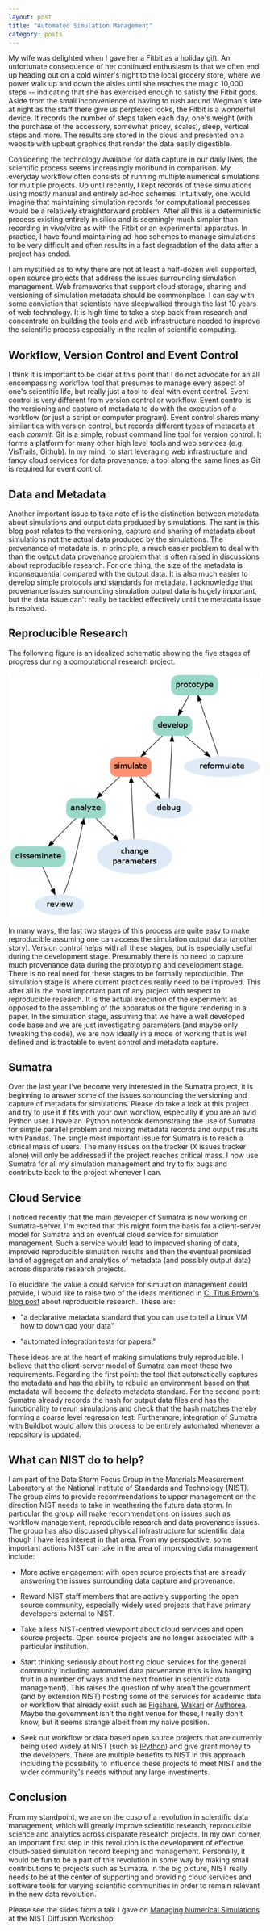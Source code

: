 ```yaml
---
layout: post
title: "Automated Simulation Management"
category: posts
---
```


My wife was delighted when I gave her a Fitbit as a holiday gift. An
unfortunate consequence of her continued enthusiasm is that we often
end up heading out on a cold winter's night to the local grocery
store, where we power walk up and down the aisles until she reaches
the magic 10,000 steps -- indicating that she has exercised enough to
satisfy the Fitbit gods. Aside from the small inconvenience of having
to rush around Wegman's late at night as the staff there give us
perplexed looks, the Fitbit is a wonderful device. It records the
number of steps taken each day, one's weight (with the purchase of the
accessory, somewhat pricey, scales), sleep, vertical steps and
more. The results are stored in the cloud and presented on a website
with upbeat graphics that render the data easily digestible.

Considering the technology available for data capture in our daily
lives, the scientific process seems increasingly moribund in
comparison. My everyday workflow often consists of running multiple
numerical simulations for multiple projects. Up until recently, I kept
records of these simulations using mostly manual and entirely ad-hoc
schemes. Intuitively, one would imagine that maintaining simulation
records for computational processes would be a relatively
straightforward problem. After all this is a deterministic process
existing entirely in silico and is seemingly much simpler than
recording in vivo/vitro as with the Fitbit or an experimental
apparatus. In practice, I have found maintaining ad-hoc schemes to
manage simulations to be very difficult and often results in a
fast degradation of the data after a project has ended.

I am mystified as to why there are not at least a half-dozen well
supported, open source projects that address the issues surrounding
simulation management. Web frameworks that support cloud storage,
sharing and versioning of simulation metadata should be
commonplace. I can say with some conviction that scientists have
sleepwalked through the last 10 years of web technology. It is high
time to take a step back from research and concentrate on building the
tools and web infrastructure needed to improve the scientific process
especially in the realm of scientific computing.

## Workflow, Version Control and Event Control

I think it is important to be clear at this point that I do not
advocate for an all encompassing workflow tool that presumes to manage
every aspect of one's scientific life, but really just a tool to deal
with event control. Event control is very different from version
control or workflow.  Event control is the versioning and capture of
metadata to do with the execution of a workflow (or just a script or
computer program). Event control shares many similarities with version
control, but records different types of metadata at each
*commit*. Git is a simple, robust command line tool for version
control. It forms a platform for many other high level tools and web
services (e.g. VisTrails, Github). In my mind, to start leveraging web
infrastructure and fancy cloud services for data provenance, a tool
along the same lines as Git is required for event control.

## Data and Metadata

Another important issue to take note of is the distinction between
metadata about simulations and output data produced by
simulations. The rant in this blog post relates to the versioning,
capture and sharing of metadata about simulations not the actual data
produced by the simulations. The provenance of metadata is, in
principle, a much easier problem to deal with than the output data
provenance problem that is often raised in discussions about
reproducible research. For one thing, the size of the metadata is
inconsequential compared with the output data. It is also much easier
to develop simple protocols and standards for metadata. I acknowledge
that provenance issues surrounding simulation output data is hugely
important, but the data issue can't really be tackled effectively
until the metadata issue is resolved.

## Reproducible Research

The following figure is an idealized schematic showing the five stages
of progress during a computational research project.

![scientific progress](https://raw.githubusercontent.com/wd15/diffusion-workshop-2014/94733caf39782e4f905b744e99bd9aac498344cb/images/workflow.png)

In many ways, the last two stages of this process are quite easy to
make reproducible assuming one can access the simulation output data
(another story). Version control helps with all these stages, but is
especially useful during the development stage. Presumably there is no
need to capture much provenance data during the prototyping and
development stage. There is no real need for these stages to be
formally reproducible. The simulation stage is where current practices
really need to be improved. This after all is the most important part
of any project with respect to reproducible research. It is the actual
execution of the experiment as opposed to the assembling of the
apparatus or the figure rendering in a paper. In the simulation stage,
assuming that we have a well developed code base and we are just
investigating parameters (and maybe only tweaking the code), we are
now ideally in a mode of working that is well defined and is tractable
to event control and metadata capture.

## Sumatra

Over the last year I've become very interested in the Sumatra project,
it is beginning to answer some of the issues sorrounding the
versioning and capture of metadata for simulations. Please do take a
look at this project and try to use it if fits with your own workflow,
especially if you are an avid Python user. I have an IPython notebook
demonstraing the use of Sumatra for simple parallel problem and mixing
metadata records and output results with Pandas. The single most
important issue for Sumatra is to reach a ctirical mass of users. The
many issues on the tracker (X issues tracker alone) will only be
addressed if the project reaches critical mass. I now use Sumatra for
all my simulation management and try to fix bugs and contribute back
to the project whenever I can.

## Cloud Service

I noticed recently that the main developer of Sumatra is now working
on Sumatra-server. I'm excited that this might form the basis for a
client-server model for Sumatra and an eventual cloud service for
simulation management. Such a service would lead to improved sharing
of data, improved reproducible simulation results and then the
eventual promised land of aggregation and analytics of metadata (and
possibly output data) across disparate research projects.

To elucidate the value a could service for simulation management could
provide, I would like to raise two of the ideas mentioned in
[C. Titus Brown's blog post](http://ivory.idyll.org/blog/2014-imagine.html)
about reproducible research. These are:

 * "a declarative metadata standard that you can use to tell a Linux
   VM how to download your data"

 * "automated integration tests for papers."

These ideas are at the heart of making simulations truly
reproducible. I believe that the client-server model of Sumatra can
meet these two requirements. Regarding the first point: the tool that
automatically captures the metadata and has the ability to rebuild an
environment based on that metadata will become the defacto metadata
standard. For the second point: Sumatra already records the hash for
output data files and has the functionality to rerun simulations and
check that the hash matches thereby forming a coarse level regression
test. Furthermore, integration of Sumatra with Buildbot would allow
this process to be entirely automated whenever a repository is
updated.

## What can NIST do to help?

I am part of the Data Storm Focus Group in the Materials Measurement
Laboratory at the National Institute of Standards and Technology
(NIST). The group aims to provide recommendations to upper management
on the direction NIST needs to take in weathering the future data
storm. In particular the group will make recommendations on issues
such as workflow management, reproducible research and data provenance
issues. The group has also discussed physical infrastructure for
scientific data though I have less interest in that area. From my
perspective, some important actions NIST can take in the area of
improving data management include:

 * More active engagement with open source projects that are already
   answering the issues surrounding data capture and provenance.

 * Reward NIST staff members that are actively supporting the open
   source community, especially widely used projects that have
   primary developers external to NIST.
   
 * Take a less NIST-centred viewpoint about cloud services and open
   source projects. Open source projects are no longer associated with
   a particular institution.
 
 * Start thinking seriously about hosting cloud services for the
   general community including automated data provenance (this is low
   hanging fruit in a number of ways and the next frontier in
   scientific data management). This raises the question of why aren't
   the government (and by extension NIST) hosting some of the services
   for academic data or workflow that already exist such as
   [Figshare](http://figshare.com), [Wakari](https://www.wakari.io/)
   or [Authorea](https://authorea.com/). Maybe the government isn't
   the right venue for these, I really don't know, but it seems
   strange albeit from my naive position.

 * Seek out workflow or data based open source projects that are
   currently being used widely at NIST (such as
   [IPython](http://ipython.org/)) and give grant money to the
   developers. There are multiple benefits to NIST in this approach
   including the possibility to influence these projects to meet NIST
   and the wider community's needs without any large investments.

## Conclusion

From my standpoint, we are on the cusp of a revolution in scientific
data management, which will greatly improve scientific research,
reproducible science and analytics across disparate research
projects. In my own corner, an important first step in this revolution
is the development of effective cloud-based simulation record keeping
and management. Personally, it would be fun to be a part of this
revolution in some way by making small contributions to projects such
as Sumatra. in the big picture, NIST really needs to be at the center
of supporting and providing cloud services and software tools for
varying scientific communities in order to remain relevant in the new
data revolution.

Please see the slides from a talk I gave on
[Managing Numerical Simulations](http://wd15.github.io/diffusion-workshop-2014)
at the NIST Diffusion Workshop.


